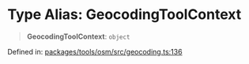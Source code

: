 # Type Alias: GeocodingToolContext

> **GeocodingToolContext**: `object`

Defined in: [packages/tools/osm/src/geocoding.ts:136](https://github.com/GeoDaCenter/openassistant/blob/dc72d81a35cf8e46295657303846fbb4ad891993/packages/tools/osm/src/geocoding.ts#L136)
